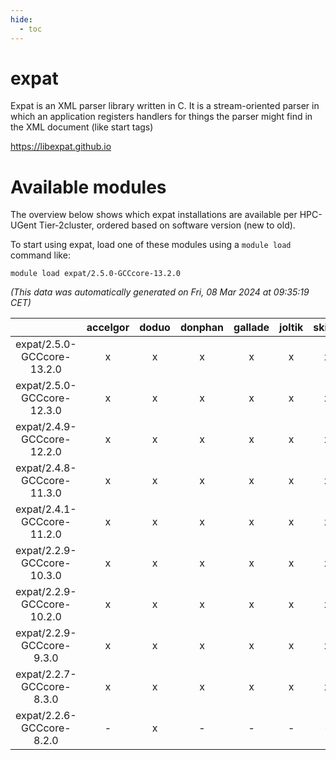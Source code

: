 ```yaml
---
hide:
  - toc
---
```


expat
=====


Expat is an XML parser library written in C. It is a stream-oriented parser in which an application registers handlers for things the parser might find in the XML document (like start tags)

https://libexpat.github.io
# Available modules


The overview below shows which expat installations are available per HPC-UGent Tier-2cluster, ordered based on software version (new to old).

To start using expat, load one of these modules using a `module load` command like:

```shell
module load expat/2.5.0-GCCcore-13.2.0
```

*(This data was automatically generated on Fri, 08 Mar 2024 at 09:35:19 CET)*  

| |accelgor|doduo|donphan|gallade|joltik|skitty|
| :---: | :---: | :---: | :---: | :---: | :---: | :---: |
|expat/2.5.0-GCCcore-13.2.0|x|x|x|x|x|x|
|expat/2.5.0-GCCcore-12.3.0|x|x|x|x|x|x|
|expat/2.4.9-GCCcore-12.2.0|x|x|x|x|x|x|
|expat/2.4.8-GCCcore-11.3.0|x|x|x|x|x|x|
|expat/2.4.1-GCCcore-11.2.0|x|x|x|x|x|x|
|expat/2.2.9-GCCcore-10.3.0|x|x|x|x|x|x|
|expat/2.2.9-GCCcore-10.2.0|x|x|x|x|x|x|
|expat/2.2.9-GCCcore-9.3.0|x|x|x|x|x|x|
|expat/2.2.7-GCCcore-8.3.0|x|x|x|x|x|x|
|expat/2.2.6-GCCcore-8.2.0|-|x|-|-|-|-|
